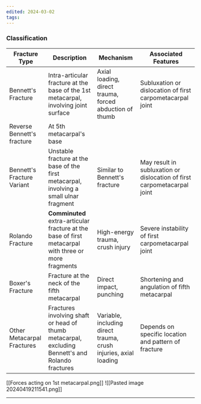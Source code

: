 ```yaml
---
edited: 2024-03-02
tags:
---
```

### Classification
| Fracture Type              | Description                                                                                          | Mechanism                                                        | Associated Features                                                     |
| -------------------------- | ---------------------------------------------------------------------------------------------------- | ---------------------------------------------------------------- | ----------------------------------------------------------------------- |
| Bennett's Fracture         | Intra-articular fracture at the base of the 1st metacarpal, involving joint surface                  | Axial loading, direct trauma, forced abduction of thumb          | Subluxation or dislocation of first carpometacarpal joint               |
| Reverse Bennett's fracture | At 5th metacarpal's base                                                                             |                                                                  |                                                                         |
| Bennett's Fracture Variant | Unstable fracture at the base of the first metacarpal, involving a small ulnar fragment              | Similar to Bennett's fracture                                    | May result in subluxation or dislocation of first carpometacarpal joint |
| Rolando Fracture           | **Comminuted** extra-articular fracture at the base of first metacarpal with three or more fragments | High-energy trauma, crush injury                                 | Severe instability of first carpometacarpal joint                       |
| Boxer's Fracture           | Fracture at the neck of the fifth metacarpal                                                         | Direct impact, punching                                          | Shortening and angulation of fifth metacarpal                           |
| Other Metacarpal Fractures | Fractures involving shaft or head of thumb metacarpal, excluding Bennett's and Rolando fractures     | Variable, including direct trauma, crush injuries, axial loading | Depends on specific location and pattern of fracture                    |

[[Forces acting on 1st metacarpal.png]] 
![[Pasted image 20240419211541.png]] 

---
